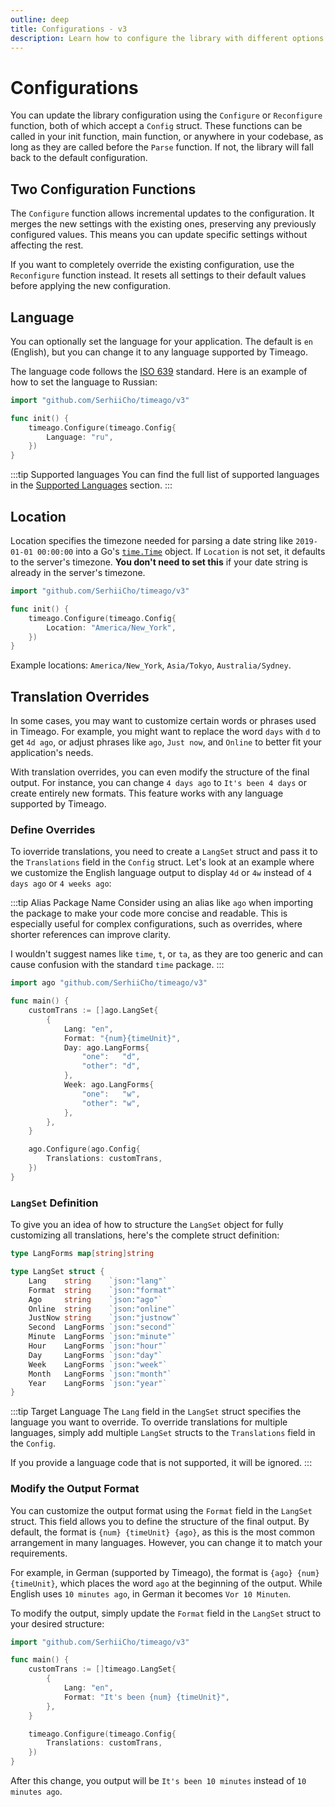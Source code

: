 ```yaml
---
outline: deep
title: Configurations - v3
description: Learn how to configure the library with different options like language, location, and translations
---
```


# Configurations
You can update the library configuration using the `Configure` or `Reconfigure` function, both of which accept a `Config` struct. These functions can be called in your init function, main function, or anywhere in your codebase, as long as they are called before the `Parse` function. If not, the library will fall back to the default configuration.

## Two Configuration Functions
The `Configure` function allows incremental updates to the configuration. It merges the new settings with the existing ones, preserving any previously configured values. This means you can update specific settings without affecting the rest.

If you want to completely override the existing configuration, use the `Reconfigure` function instead. It resets all settings to their default values before applying the new configuration.

## Language
You can optionally set the language for your application. The default is `en` (English), but you can change it to any language supported by Timeago.

The language code follows the [ISO 639](https://en.wikipedia.org/wiki/List_of_ISO_639_language_codes) standard. Here is an example of how to set the language to Russian:

```go
import "github.com/SerhiiCho/timeago/v3"

func init() {
    timeago.Configure(timeago.Config{
        Language: "ru",
    })
}
```

:::tip Supported languages
You can find the full list of supported languages in the [Supported Languages](/v3/what-is-timeago.html#supported-languages) section.
:::

## Location
Location specifies the timezone needed for parsing a date string like `2019-01-01 00:00:00` into a Go's [`time.Time`](https://pkg.go.dev/time) object. If `Location` is not set, it defaults to the server's timezone. **You don't need to set this** if your date string is already in the server's timezone.

```go
import "github.com/SerhiiCho/timeago/v3"

func init() {
    timeago.Configure(timeago.Config{
        Location: "America/New_York",
    })
}
```

Example locations: `America/New_York`, `Asia/Tokyo`, `Australia/Sydney`.

## Translation Overrides
In some cases, you may want to customize certain words or phrases used in Timeago. For example, you might want to replace the word `days` with `d` to get `4d ago`, or adjust phrases like `ago`, `Just now`, and `Online` to better fit your application's needs.

With translation overrides, you can even modify the structure of the final output. For instance, you can change `4 days ago` to `It's been 4 days` or create entirely new formats. This feature works with any language supported by Timeago.

### Define Overrides
To ioverride translations, you need to create a `LangSet` struct and pass it to the `Translations` field in the `Config` struct. Let's look at an example where we customize the English language output to display `4d` or `4w` instead of `4 days ago` or `4 weeks ago`:

:::tip Alias Package Name
Consider using an alias like `ago` when importing the package to make your code more concise and readable. This is especially useful for complex configurations, such as overrides, where shorter references can improve clarity.

I wouldn't suggest names like `time`, `t`, or `ta`, as they are too generic and can cause confusion with the standard `time` package.
:::

```go
import ago "github.com/SerhiiCho/timeago/v3"

func main() {
    customTrans := []ago.LangSet{
        {
            Lang: "en",
            Format: "{num}{timeUnit}",
            Day: ago.LangForms{
                "one":   "d",
                "other": "d",
            },
            Week: ago.LangForms{
                "one":   "w",
                "other": "w",
            },
        },
    }

    ago.Configure(ago.Config{
        Translations: customTrans,
    })
}
```

### `LangSet` Definition
To give you an idea of how to structure the `LangSet` object for fully customizing all translations, here's the complete struct definition:

```go
type LangForms map[string]string

type LangSet struct {
	Lang    string    `json:"lang"`
	Format  string    `json:"format"`
	Ago     string    `json:"ago"`
	Online  string    `json:"online"`
	JustNow string    `json:"justnow"`
	Second  LangForms `json:"second"`
	Minute  LangForms `json:"minute"`
	Hour    LangForms `json:"hour"`
	Day     LangForms `json:"day"`
	Week    LangForms `json:"week"`
	Month   LangForms `json:"month"`
	Year    LangForms `json:"year"`
}
```

:::tip Target Language
The `Lang` field in the `LangSet` struct specifies the language you want to override. To override translations for multiple languages, simply add multiple `LangSet` structs to the `Translations` field in the `Config`.

If you provide a language code that is not supported, it will be ignored.
:::

### Modify the Output Format
You can customize the output format using the `Format` field in the `LangSet` struct. This field allows you to define the structure of the final output. By default, the format is `{num} {timeUnit} {ago}`, as this is the most common arrangement in many languages. However, you can change it to match your requirements.

For example, in German (supported by Timeago), the format is `{ago} {num} {timeUnit}`, which places the word `ago` at the beginning of the output. While English uses `10 minutes ago`, in German it becomes `Vor 10 Minuten`.

To modify the output, simply update the `Format` field in the `LangSet` struct to your desired structure:

```go
import "github.com/SerhiiCho/timeago/v3"

func main() {
    customTrans := []timeago.LangSet{
        {
            Lang: "en",
            Format: "It's been {num} {timeUnit}",
        },
    }

    timeago.Configure(timeago.Config{
        Translations: customTrans,
    })
}
```

After this change, you output will be `It's been 10 minutes` instead of `10 minutes ago`.